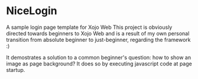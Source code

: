 # NiceLogin

A sample login page template for Xojo Web
This project is obviously directed towards beginners to Xojo Web and is a result of my own personal transition from absolute beginner to just-beginner, regarding the framework :)

It demostrates a solution to a common beginner's question: how to show an image as page background?
It does so by executing javascript code at page startup.
